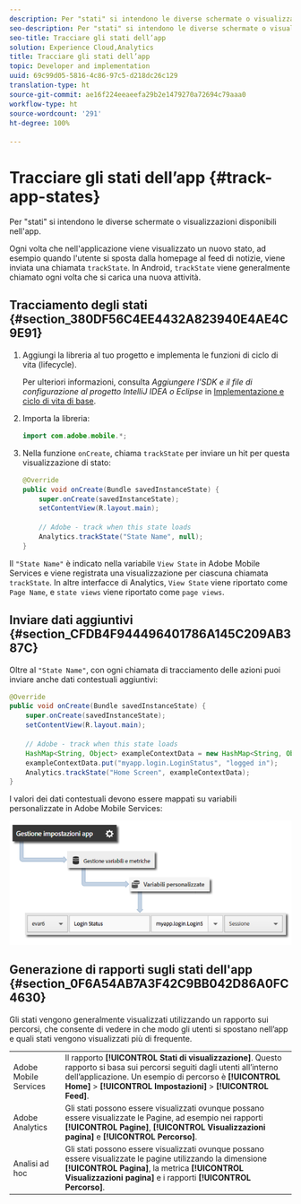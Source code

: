 ```yaml
---
description: Per "stati" si intendono le diverse schermate o visualizzazioni disponibili nell'app.
seo-description: Per "stati" si intendono le diverse schermate o visualizzazioni disponibili nell'app.
seo-title: Tracciare gli stati dell’app
solution: Experience Cloud,Analytics
title: Tracciare gli stati dell’app
topic: Developer and implementation
uuid: 69c99d05-5816-4c86-97c5-d218dc26c129
translation-type: ht
source-git-commit: ae16f224eeaeefa29b2e1479270a72694c79aaa0
workflow-type: ht
source-wordcount: '291'
ht-degree: 100%

---
```



# Tracciare gli stati dell’app {#track-app-states}

Per &quot;stati&quot; si intendono le diverse schermate o visualizzazioni disponibili nell&#39;app.

Ogni volta che nell&#39;applicazione viene visualizzato un nuovo stato, ad esempio quando l&#39;utente si sposta dalla homepage al feed di notizie, viene inviata una chiamata `trackState`. In Android, `trackState` viene generalmente chiamato ogni volta che si carica una nuova attività.

## Tracciamento degli stati {#section_380DF56C4EE4432A823940E4AE4C9E91}

1. Aggiungi la libreria al tuo progetto e implementa le funzioni di ciclo di vita (lifecycle).

   Per ulteriori informazioni, consulta *Aggiungere l’SDK e il file di configurazione al progetto IntelliJ IDEA o Eclipse* in [Implementazione e ciclo di vita di base](/help/android/getting-started/dev-qs.md).

1. Importa la libreria:

   ```java
   import com.adobe.mobile.*;
   ```

1. Nella funzione `onCreate`, chiama `trackState` per inviare un hit per questa visualizzazione di stato:

   ```java
   @Override 
   public void onCreate(Bundle savedInstanceState) { 
       super.onCreate(savedInstanceState); 
       setContentView(R.layout.main); 
   
       // Adobe - track when this state loads 
       Analytics.trackState("State Name", null); 
   }
   ```

Il `"State Name"` è indicato nella variabile `View State` in Adobe Mobile Services e viene registrata una visualizzazione per ciascuna chiamata `trackState`. In altre interfacce di Analytics, `View State` viene riportato come `Page Name`, e `state views` viene riportato come `page views`.

## Inviare dati aggiuntivi {#section_CFDB4F944496401786A145C209AB387C}

Oltre al `"State Name"`, con ogni chiamata di tracciamento delle azioni puoi inviare anche dati contestuali aggiuntivi:

```java
@Override 
public void onCreate(Bundle savedInstanceState) { 
    super.onCreate(savedInstanceState); 
    setContentView(R.layout.main); 
  
    // Adobe - track when this state loads 
    HashMap<String, Object> exampleContextData = new HashMap<String, Object>(); 
    exampleContextData.put("myapp.login.LoginStatus", "logged in"); 
    Analytics.trackState("Home Screen", exampleContextData); 
}
```

I valori dei dati contestuali devono essere mappati su variabili personalizzate in Adobe Mobile Services:

![](assets/map-variable-context-state.png)

## Generazione di rapporti sugli stati dell&#39;app {#section_0F6A54AB7A3F42C9BB042D86A0FC4630}

Gli stati vengono generalmente visualizzati utilizzando un rapporto sui percorsi, che consente di vedere in che modo gli utenti si spostano nell’app e quali stati vengono visualizzati più di frequente.

|  |  |
|--- |--- |
| Adobe Mobile Services | Il rapporto **[!UICONTROL Stati di visualizzazione]**. Questo rapporto si basa sui percorsi seguiti dagli utenti all’interno dell’applicazione. Un esempio di percorso è **[!UICONTROL Home]** > **[!UICONTROL Impostazioni]** > **[!UICONTROL Feed]**. |
| Adobe Analytics | Gli stati possono essere visualizzati ovunque possano essere visualizzate le Pagine, ad esempio nei rapporti **[!UICONTROL Pagine]**, **[!UICONTROL Visualizzazioni pagina]** e **[!UICONTROL Percorso]**. |
| Analisi ad hoc | Gli stati possono essere visualizzati ovunque possano essere visualizzate le pagine utilizzando la dimensione **[!UICONTROL Pagina]**, la metrica **[!UICONTROL Visualizzazioni pagina]** e i rapporti **[!UICONTROL Percorso]**. |


